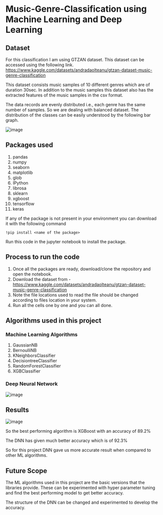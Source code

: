 # Music-Genre-Classification using Machine Learning and Deep Learning

## Dataset
For this classification I am using GTZAN dataset.
This dataset can be accessed using the following link.
https://www.kaggle.com/datasets/andradaolteanu/gtzan-dataset-music-genre-classification

This dataset consists music samples of 10 different genres which are of duration 30sec. In addition to the music samples this dataset also has the extracted features of the music samples in the csv format.

The data records are evenly distributed i.e., each genre has the same number of samples. So we are dealing with balanced dataset. The distribution of the classes can be easily understood by the following bar graph.

![image](https://user-images.githubusercontent.com/52078988/209738146-9e23b19f-3390-45b1-b213-dbfaea3eddd7.png)

## Packages used
1. pandas
2. numpy
3. seaborn
4. matplotlib
5. glob
6. IPython
7. librosa
8. sklearn
9. xgboost
10. tensorflow
11. keras

If any of the package is not present in your environment you can download it with the following command

```
!pip install <name of the package>
```
Run this code in the jupyter notebook to install the package.

## Process to run the code
1. Once all the packages are ready, download/clone the repository and open the notebook.
2. Download the dataset from - https://www.kaggle.com/datasets/andradaolteanu/gtzan-dataset-music-genre-classification
3. Note the file locations used to read the file should be changed according to files location in your system.
4. Run all the cells one by one and you can all done.


## Algorithms used in this project

### Machine Learning Algorithms
1. GaussianNB
2. BernoulliNB
3. KNeighborsClassifier
4. DecisiontreeClassifier
5. RandomForestClassifier
6. XGBClassifier

### Deep Neural Network
![image](https://user-images.githubusercontent.com/52078988/209738683-53145584-6aa6-4c48-ace5-94935deff0dc.png)

## Results
![image](https://user-images.githubusercontent.com/52078988/209738710-894c22fc-72ee-4dc5-8540-7cf541285597.png)

So the best performing algorithm is XGBoost with an accuracy of 89.2%

The DNN has given much better accuracy which is of 92.3%

So for this project DNN gave us more accurate result when compared to other ML algorithms.


## Future Scope
The ML algorithms used in this project are the basic versions that the libraries provide. These can be experimented with hyper parameter tuning and find the best performing model to get better accuracy.

The structure of the DNN can be changed and experimented to develop the accuracy.

